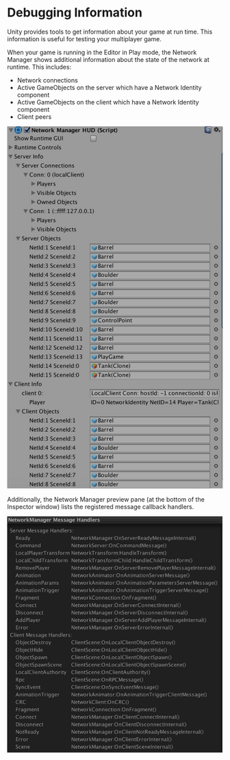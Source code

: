 # Debugging Information

Unity provides tools to get information about your game at run time. This information is useful for testing your multiplayer game.

When your game is running in the Editor in Play mode, the Network Manager shows additional information about the state of the network at runtime. This includes:

-   Network connections
-   Active GameObjects on the server which have a Network Identity component
-   Active GameObjects on the client which have a Network Identity component
-   Client peers

![In Play Mode, the Network Manager HUD component displays additional information about the state of the game and the GameObjects that have spawned.](NetworkManagerHUDDebugging1.jpg)

Additionally, the Network Manager preview pane (at the bottom of the Inspector window) lists the registered message callback handlers.

![The Network Manager HUD component preview pane, showing registered callback handlers.](NetworkManagerHUDDebugging2.jpg)
